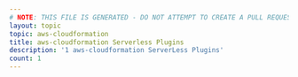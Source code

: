 ```yaml
---
# NOTE: THIS FILE IS GENERATED - DO NOT ATTEMPT TO CREATE A PULL REQUEST TO UPDATE THE DATA. 
layout: topic
topic: aws-cloudformation
title: aws-cloudformation Serverless Plugins
description: '1 aws-cloudformation ServerLess Plugins'
count: 1
---
```

